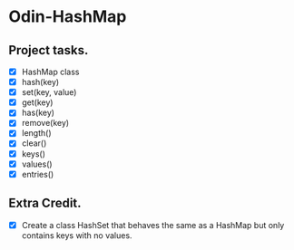 # Odin-HashMap

## Project tasks.

- [x] HashMap class
- [x] hash(key)
- [x] set(key, value)
- [x] get(key)
- [x] has(key)
- [x] remove(key)
- [x] length()
- [x] clear()
- [x] keys()
- [x] values()
- [x] entries()

## Extra Credit.

- [x] Create a class HashSet that behaves the same as a HashMap but only contains keys with no values.